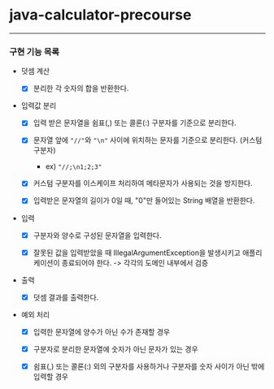 # java-calculator-precourse

***

### 구현 기능 목록

- 덧셈 계산
    - [x] 분리한 각 숫자의 합을 반환한다.


- 입력값 분리
    - [x] 입력 받은 문자열을 쉼표(,) 또는 콜론(:) 구분자를 기준으로 분리한다.
    - [x] 문자열 앞에 ``"//"``와 ``"\n"`` 사이에 위치하는 문자를 기준으로 분리한다. (커스텀 구분자)
        - ex) ``"//;\n1;2;3"``
    - [x] 커스텀 구분자를 이스케이프 처리하여 메타문자가 사용되는 것을 방지한다.
    - [x] 입력받은 문자열의 길이가 0일 때, "0"만 들어있는 String 배열을 반환한다.


- 입력
    - [x] 구분자와 양수로 구성된 문자열을 입력한다.
    - [x] 잘못된 값을 입력받았을 때 IllegalArgumentException을 발생시키고 애플리케이션이 종료되어야 한다.
      -> 각각의 도메인 내부에서 검증


- 출력
    - [x] 덧셈 결과를 출력한다.


- 예외 처리
    - [x] 입력한 문자열에 양수가 아닌 수가 존재할 경우
    - [x] 구분자로 분리한 문자열에 숫자가 아닌 문자가 있는 경우
    - [x] 쉼표(,) 또는 콜론(:) 외의 구분자를 사용하거나 구분자를 숫자 사이가 아닌 밖에 입력할 경우



 